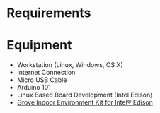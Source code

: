 # Requirements

# Equipment

- Workstation (Linux, Windows, OS X)
- Internet Connection
- Micro USB Cable
- Arduino 101
- Linux Based Board Development (Intel Edison)
- [Grove Indoor Environment Kit for Intel® Edison](https://www.seeedstudio.com/item_detail.html?p_id=2427)
